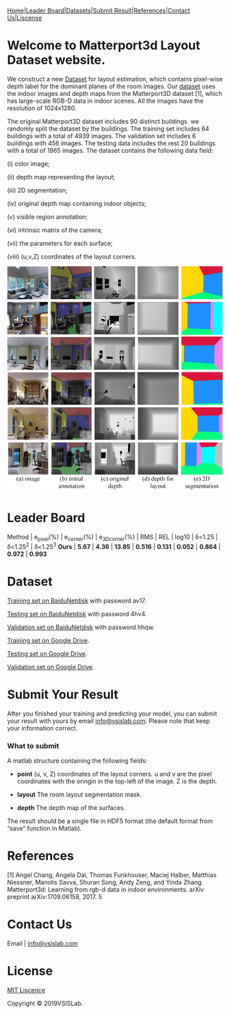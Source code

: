 

[Home](https://vsislab.github.io/Matterport3D-Layout/)|[Leader Board](#leader-board)|[Datasets](#dataset)|[Submit Result](#submit-your-result)|[References](#references)|[Contact Us](#contact-us)|[Liscense](#license)


# Welcome to Matterport3d Layout Dataset website.

We construct a new [Dataset](#dataset) for layout estimation, which contains pixel-wise depth label for the dominant planes of the room images. Our [dataset](#dataset) uses the indoor images and depth maps from the Matterport3D dataset [1], which has large-scale RGB-D data in indoor scenes. All the images have the resolution of 1024x1280.

The original Matterport3D dataset includes 90 distinct buildings. we randomly split the dataset by the buildings. The training set includes 64 buildings with a total of 4939 images. The validation set includes 6 buildings with 456 images. The testing data includes the rest 20 buildings with a total of 1965 images. The dataset contains the following data field: 

(i) color image; 

(ii) depth map representing the layout; 

(iii) 2D segmentation; 

(iv) original depth map containing indoor objects; 

(v) visible region annotation; 

(vi) intrinsic matrix of the camera; 

(vii) the parameters for each surface; 

(viii) (u,v,Z) coordinates of the layout corners. 

![Matterport3D](https://raw.githubusercontent.com/vsislab/Matterport3D-Layout/master/image.jpg)

# Leader Board

Method | e<sub>pixel</sub>(%) | e<sub>corner</sub>(%) | e<sub>3Dcorner</sub>(%) | RMS | REL | log10 | &delta;&lt;1.25 | &delta;&lt;1.25<sup>2</sup> | &delta;&lt;1.25<sup>3</sup>
**Ours** | **5.67** | **4.36** | **13.85** | **0.516** | **0.131** | **0.052** | **0.864** | **0.972** | **0.993**



# Dataset

[Training set on BaiduNetdisk](https://pan.baidu.com/s/1UOzlB6IKvxM90dXFJk_9zg) with password av17.

[Testing set on BaiduNetdisk](https://pan.baidu.com/s/1AbbPWaga2NPudP8_a999Lg) with password 4hv4.

[Validation set on BaiduNetdisk](https://pan.baidu.com/s/1LEbVzz0ERYp2jBYuP_uTnA) with password hhqw.

[Training set on Google Drive](https://drive.google.com/open?id=1k6tFoLpIwj1_vCHYPOSQDbpH4LrTyR8F).

[Testing set on Google Drive](https://drive.google.com/open?id=1xLRAn-9RII-jQ-8WBEF3_xBNP4YgYcva).

[Validation set on Google Drive](https://drive.google.com/open?id=1uDROzKBaJucNxGpzQeZ3tY4bc50s0rHU).


# Submit Your Result

After you finished your training and predicting your model, you can submit your result with yours by email <info@vsislab.com>. Please note that keep your information correct.

### What to submit
A matlab structure containing the following fields:

- **point** (u, v, Z) coordinates of the layout corners. u and v are the pixel coordinates with the oringin in the top-left of the image. Z is the depth. 

- **layout** The room layout segmentation mask.

- **depth** The depth map of the surfaces.

The result should be a single file in HDF5 format (the default format from “save” function in Matlab).


# References

[1] Angel Chang, Angela Dai, Thomas Funkhouser, Maciej Halber, Matthias Niessner, Manolis Savva, Shuran Song, Andy Zeng, and Yinda Zhang. Matterport3d: Learning from rgb-d data in indoor environments. arXiv preprint arXiv:1709.06158, 2017. 5

# Contact Us

Email | <info@vsislab.com>


# License

[MIT Liscence](https://raw.githubusercontent.com/vsislab/Matterport3D-Layout/master/LICENSE.txt)

Copyright © 2019VSISLab. 
